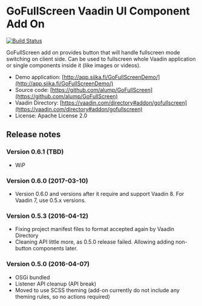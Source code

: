 GoFullScreen Vaadin UI Component Add On
=======================================

[![Build Status](http://siika.fi:8888/jenkins/job/GoFullScreen%20(Vaadin)/badge/icon)](http://siika.fi:8888/jenkins/job/GoFullScreen%20(Vaadin)/)

GoFullScreen add on provides button that will handle fullscreen mode switching
on client side. Can be used to fullscreen whole Vaadin application or single
components inside it (like images or videos).

* Demo application: [http://app.siika.fi/GoFullScreenDemo/](http://app.siika.fi/GoFullScreenDemo/)
* Source code: [https://github.com/alump/GoFullScreen](https://github.com/alump/GoFullScreen)
* Vaadin Directory: [https://vaadin.com/directory#addon/gofullscreen](https://vaadin.com/directory#addon/gofullscreen)
* License: Apache License 2.0

## Release notes

### Version 0.6.1 (TBD)
- WiP

### Version 0.6.0 (2017-03-10)
- Version 0.6.0 and versions after it require and support Vaadin 8. For Vaadin 7, use 0.5.x versions.

### Version 0.5.3 (2016-04-12)
- Fixing project manifest files to format accepted again by Vaadin Directory
- Cleaning API little more, as 0.5.0 release failed. Allowing adding non-button components later.

### Version 0.5.0 (2016-04-07)
- OSGi bundled
- Listener API cleanup (API break)
- Moved to use SCSS theming (add-on currently do not include any theming rules, so no actions required)